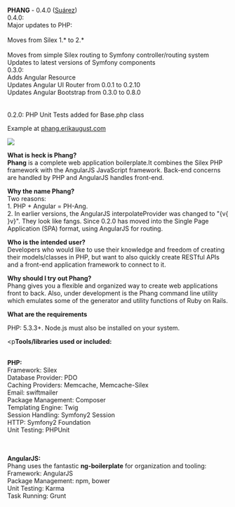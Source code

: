 <p><strong>PHANG</strong> - 0.4.0 (<a href="http://en.wikipedia.org/wiki/Luis_Su%C3%A1rez" target="_blank">Suárez</a>)
<br />0.4.0:<br />Major updates to PHP:<br />
<br />Moves from Silex 1.* to 2.*<br />
<br />Moves from simple Silex routing to Symfony controller/routing system
<br />Updates to latest versions of Symfony components
<br />0.3.0:<br />Adds Angular Resource<br />Updates Angular UI Router from 0.0.1 to 0.2.10<br />
Updates Angular Bootstrap from 0.3.0 to 0.8.0<br /><br /> 
<br />0.2.0: PHP Unit Tests added for Base.php class</p>

<p>Example at <a href="http://phang.erikaugust.com">phang.erikaugust.com</a></p>

<p><img src="http://erikaugust.com/wp-content/uploads/2014/06/5877607_l-300x300.jpg" /></p>

<p><strong>What is heck is Phang?</strong><br />
<strong>Phang</strong> is a complete web application boilerplate.</strong>It combines the Silex PHP framework with the AngularJS JavaScript framework. Back-end concerns are handled by PHP and AngularJS handles front-end.</p>

<p><strong>Why the name Phang?</strong><br />
Two reasons:<br />1. PHP + Angular = PH-Ang.<br />
2. In earlier versions, the AngularJS interpolateProvider was changed to "{v{ }v}". They look like fangs. Since 0.2.0 has moved into the Single Page Application (SPA) format, using AngularJS for routing.</p>

<p><strong>Who is the intended user?</strong><br />
Developers who would like to use their knowledge and freedom of creating their models/classes in PHP, but want to also quickly create RESTful APIs and a front-end application framework to connect to it.</p>

<p><strong>Why should I try out Phang?</strong><br />
Phang gives you a flexible and organized way to create web applications front to back. Also, under development is the Phang command line utility which emulates some of the generator and utility functions of Ruby on Rails.</p>

<p><strong>What are the requirements</strong><br />
<p>PHP: 5.3.3+. Node.js must also be installed on your system.</p>

<p<strong>Tools/libraries used or included:</strong><br /><br />

<strong>PHP:</strong><br />
Framework: Silex<br />
Database Provider: PDO<br />
Caching Providers: Memcache, Memcache-Silex<br />
Email: swiftmailer<br />
Package Management: Composer<br />
Templating Engine: Twig<br />
Session Handling: Symfony2 Session<br />
HTTP: Symfony2 Foundation<br />
Unit Testing: PHPUnit<br />
<br /><br />

<strong>AngularJS:</strong><br />
Phang uses the fantastic <strong>ng-boilerplate</strong> for organization and tooling:<br />
Framework: AngularJS<br />
Package Management: npm, bower<br />
Unit Testing: Karma<br />
Task Running: Grunt<br />
</p>

